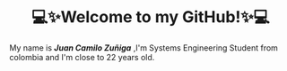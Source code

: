 <center> <h1>💻✨Welcome to my GitHub!✨💻</h1> </center>

My name is _**Juan Camilo Zuñiga**_ ,I'm Systems Engineering Student from colombia and I'm close to 22 years old.
